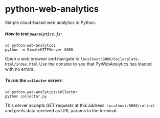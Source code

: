 # python-web-analytics
Simple cloud-based web analytics in Python.

##### How to test `pwanalytics.js`:
```
cd python-web-analytics
python -m SimpleHTTPServer 8000
```
Open a web browser and navigate to `localhost:8000/boilerplate-html/index.html`
Use the console to see that PyWebAnalytics has loaded with no errors.  

##### To run the `collector` server:
```
cd python-web-analytics/collector
python collector.py
```
This server accepts GET requests at this address: `localhost:5000/collect` and prints
data received as URL params to the terminal.



